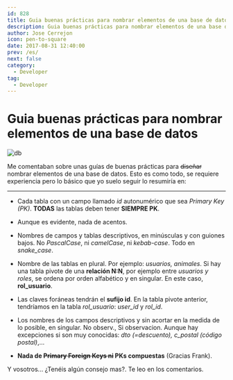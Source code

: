 ```yaml
---
id: 828
title: Guia buenas prácticas para nombrar elementos de una base de datos
description: Guia buenas prácticas para nombrar elementos de una base de datos
author: Jose Cerrejon
icon: pen-to-square
date: 2017-08-31 12:40:00
prev: /es/
next: false
category:
  - Developer
tag:
  - Developer
---
```


# Guia buenas prácticas para nombrar elementos de una base de datos

![db](/images/2017/08/db.png)

Me comentaban sobre unas guías de buenas prácticas para ~~diseñar~~ nombrar elementos de una base de datos. Esto es como todo, se requiere experiencia pero lo básico que yo suelo seguir lo resumiría en:

- - -
* Cada tabla con un campo llamado *id* autonumérico que sea *Primary Key (PK)*. **TODAS** las tablas deben tener **SIEMPRE PK**.

* Aunque es evidente, nada de acentos.

* Nombres de campos y tablas descriptivos, en minúsculas y con guiones bajos. No *PascalCase*, ni *camelCase*, ni *kebab-case*. Todo en *snake_case*.

* Nombre de las tablas en plural. Por ejemplo: *usuarios, animales*. Si hay una tabla pivote de una **relación N:N**, por ejemplo entre *usuarios y roles*, se ordena por orden alfabético y en singular. En este caso, **rol_usuario**.

* Las claves foráneas tendrán el **sufijo id**. En la tabla pivote anterior, tendríamos en la tabla *rol_usuario*: *user_id* y *rol_id*.

* Los nombres de los campos descriptivos y sin acortar en la medida de lo posible, en singular. No observ., Si observacion. Aunque hay excepciones si son muy conocidas: *dto (=descuento), c_postal (código postal)*,...

* **Nada de ~~Primary Foreign Keys ni~~ PKs compuestas** (Gracias Frank).

Y vosotros... ¿Tenéis algún consejo mas?. Te leo en los comentarios.
